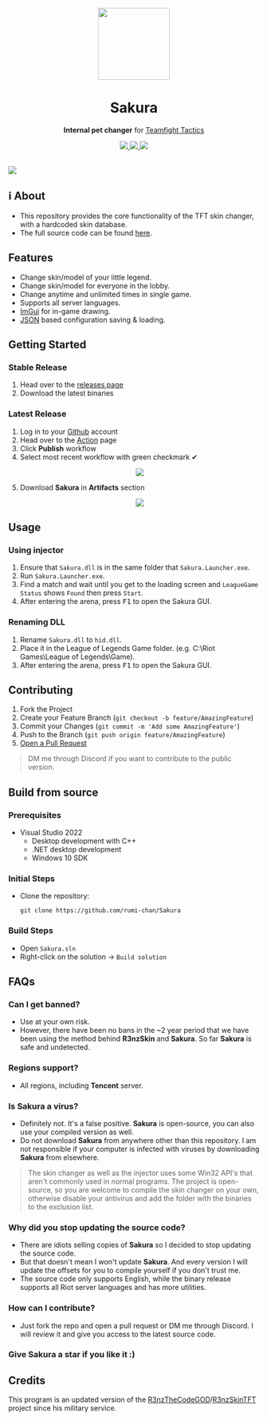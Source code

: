 <br>
<div align="center">
    <img src="https://i.imgur.com/aF3urSc.png" width="144">
  <h1 align="center">Sakura</h1>
  <p align="center">
    <strong>Internal pet changer</strong> for <a href="https://teamfighttactics.leagueoflegends.com/">Teamfight Tactics</strong>
  </p>
  <p>
    <a href="https://github.com/rumi-chan/Sakura">
      <img src="https://img.shields.io/github/stars/rumi-chan/Sakura.svg?style=for-the-badge" />
    </a>
    <a href="https://discord.gg/C2fXemxsrG">
      <img src ="https://img.shields.io/discord/1180488468359544912?style=for-the-badge&logo=discord&logoColor=white&label=discord&color=5c5fff"/>
    </a>
    <a href="./LICENSE">
      <img src ="https://img.shields.io/github/license/rumi-chan/Sakura.svg?style=for-the-badge"/>
    </a>
  </p>
</div>
<br>

<img src="https://i.imgur.com/jXVsaYR.png">

## ℹ About
- This repository provides the core functionality of the TFT skin changer, with a hardcoded skin database.
- The full source code can be found [here](https://github.com/Sakurasou-Group/Sakura).

## Features
- Change skin/model of your little legend.
- Change skin/model for everyone in the lobby.
- Change anytime and unlimited times in single game.
- Supports all server languages.
- <a href="https://github.com/ocornut/imgui">ImGui</a> for in-game drawing.
- <a href="https://github.com/nlohmann/json">JSON</a> based configuration saving & loading.

## Getting Started
### Stable Release
1. Head over to the [releases page](https://github.com/rumi-chan/Sakura/releases)
2. Download the latest binaries

### Latest Release
1. Log in to your [Github](https://github.com/) account
2. Head over to the [Action](https://github.com/rumi-chan/Sakura/actions) page
3. Click **Publish** workflow
4. Select most recent workflow with green checkmark ✔
	<p align="center">
	  <a href="#"><img src="https://github.com/rumi-chan/Sakura/assets/59478113/24fee534-1c48-4538-a966-e3c875c7ef35"></a>
	</p>
5. Download **Sakura** in **Artifacts** section
	<p align="center">
	  <a href="#"><img src="https://github.com/rumi-chan/Sakura/assets/59478113/a01cfc4b-d9e2-4503-8f36-3cbae8208484"></a>
	</p>

## Usage
### Using injector
1. Ensure that `Sakura.dll` is in the same folder that `Sakura.Launcher.exe`.
2. Run `Sakura.Launcher.exe`.
3. Find a match and wait until you get to the loading screen and `LeagueGame Status` shows `Found` then press `Start`.
4. After entering the arena, press <kbd>F1</kbd> to open the Sakura GUI.
### Renaming DLL
1. Rename `Sakura.dll` to `hid.dll`.
2. Place it in the League of Legends Game folder. (e.g. C:\Riot Games\League of Legends\Game).
3. After entering the arena, press <kbd>F1</kbd> to open the Sakura GUI.

## Contributing
1. Fork the Project
2. Create your Feature Branch (`git checkout -b feature/AmazingFeature`)
3. Commit your Changes (`git commit -m 'Add some AmazingFeature'`)
4. Push to the Branch (`git push origin feature/AmazingFeature`)
5. [Open a Pull Request](https://github.com/rumi-chan/Sakura/pulls)
> DM me through Discord if you want to contribute to the public version.

## Build from source

### Prerequisites
- Visual Studio 2022
  - Desktop development with C++
  - .NET desktop development
  - Windows 10 SDK

### Initial Steps
- Clone the repository:
  
  ```
  git clone https://github.com/rumi-chan/Sakura
  ```
### Build Steps
- Open `Sakura.sln`
- Right-click on the solution -> `Build solution`

## FAQs
### Can I get banned?
- Use at your own risk.
- However, there have been no bans in the ~2 year period that we have been using the method behind **R3nzSkin** and **Sakura**. So far **Sakura** is safe and undetected.
### Regions support?
- All regions, including **Tencent** server.
### Is Sakura a virus?
- Definitely not. It's a false positive. **Sakura** is open-source, you can also use your compiled version as well.
- Do not download **Sakura** from anywhere other than this repository. I am not responsible if your computer is infected with viruses by downloading **Sakura** from elsewhere.
> The skin changer as well as the injector uses some Win32 API's that aren't commonly used in normal programs. The project is open-source, so you are welcome to compile the skin changer on your own, otherwise disable your antivirus and add the folder with the binaries to the exclusion list.
### Why did you stop updating the source code?
- There are idiots selling copies of **Sakura** so I decided to stop updating the source code.
- But that doesn't mean I won't update **Sakura**. And every version I will update the offsets for you to compile yourself if you don't trust me.
- The source code only supports English, while the binary release supports all Riot server languages and has more utilities.
### How can I contribute?
- Just fork the repo and open a pull request or DM me through Discord. I will review it and give you access to the latest source code.
### Give Sakura a star if you like it :)

## Credits
   This program is an updated version of the <a href="https://github.com/R3nzTheCodeGOD">R3nzTheCodeGOD</a>/<a href="https://github.com/R3nzTheCodeGOD/R3nzSkinTFT">R3nzSkinTFT</a> project since his military service.
